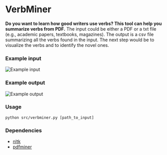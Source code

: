 # VerbMiner

**Do you want to learn how good writers use verbs? This tool can help you summarize verbs from PDF.**
The input could be either a PDF or a txt file (e.g., academic papers, textbooks, magazines). The output is a csv file summarizing all the verbs found in the input. The next step would be to visualize the verbs and to identify the novel ones.

### Example input
![Example input](http://i.imgur.com/1zptycB.png)

### Example output
![Example output](http://i.imgur.com/2s0dKDq.png)

### Usage
`python src/verbminer.py [path_to_input]`

### Dependencies
* [nltk](http://www.nltk.org/)
* [pdfminer](https://pypi.python.org/pypi/pdfminer/)
